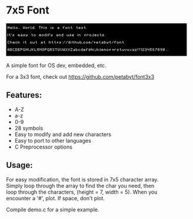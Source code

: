 # 7x5 Font
![Demo](example.png)

A simple font for OS dev, embedded, etc.  

For a 3x3 font, check out https://github.com/petabyt/font3x3  

## Features:
- A-Z
- a-z
- 0-9
- 28 symbols
- Easy to modify and add new characters
- Easy to port to other languages
- C Preprocessor options

## Usage:
For easy modification, the font is stored in 7x5 character array.  
Simply loop through the array to find the char you need, then  
loop through the characters, (height = 7, width = 5). When you  
encounter a '#', plot. If space, don't plot.  

Compile demo.c for a simple example.  
